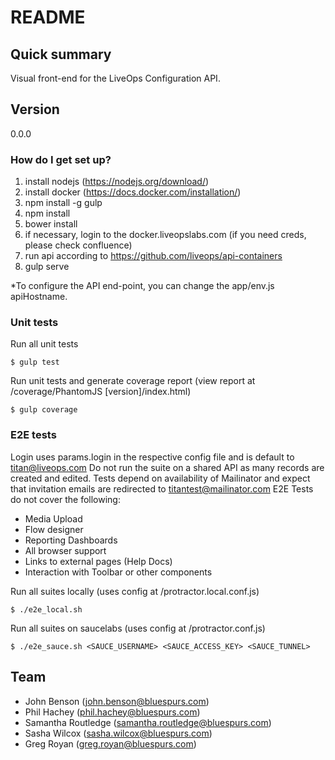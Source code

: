 # README #

## Quick summary ##
Visual front-end for the LiveOps Configuration API.

## Version ##
0.0.0

### How do I get set up? ###

1. install nodejs (https://nodejs.org/download/)
1. install docker (https://docs.docker.com/installation/)
1. npm install -g gulp
1. npm install
1. bower install
1. if necessary, login to the docker.liveopslabs.com (if you need creds, please check confluence)
1. run api according to https://github.com/liveops/api-containers
1. gulp serve

*To configure the API end-point, you can change the app/env.js apiHostname.

### Unit tests ###
Run all unit tests
```shell
$ gulp test
```

Run unit tests and generate coverage report (view report at /coverage/PhantomJS [version]/index.html)
```shell
$ gulp coverage
```

### E2E tests ###
Login uses params.login in the respective config file and is default to titan@liveops.com
Do not run the suite on a shared API as many records are created and edited.
Tests depend on availability of Mailinator and expect that invitation emails are redirected to titantest@mailinator.com
E2E Tests do not cover the following:
* Media Upload
* Flow designer
* Reporting Dashboards
* All browser support
* Links to external pages (Help Docs)
* Interaction with Toolbar or other components

Run all suites locally (uses config at /protractor.local.conf.js)
```shell
$ ./e2e_local.sh
```

Run all suites on saucelabs (uses config at /protractor.conf.js)
```shell
$ ./e2e_sauce.sh <SAUCE_USERNAME> <SAUCE_ACCESS_KEY> <SAUCE_TUNNEL>
```

## Team ##
* John Benson (john.benson@bluespurs.com)
* Phil Hachey (phil.hachey@bluespurs.com)
* Samantha Routledge (samantha.routledge@bluespurs.com)
* Sasha Wilcox (sasha.wilcox@bluespurs.com)
* Greg Royan (greg.royan@bluespurs.com)
